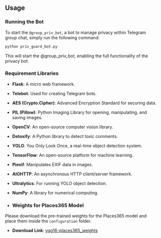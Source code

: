 ## Usage

### Running the Bot

To start the `@group_priv_bot`, a bot to manage privacy within Telegram group chat, simply run the following command:

```bash
python priv_guard_bot.py
```

This will start the @group_priv_bot, enabling the full functionality of the privacy bot.

### Requirement Libraries

- **Flask**: A micro web framework.
- **Telebot**: Used for creating Telegram bots.
- **AES (Crypto.Cipher)**: Advanced Encryption Standard for securing data.
- **PIL (Pillow)**: Python Imaging Library for opening, manipulating, and saving images.
- **OpenCV**: An open-source computer vision library.
- **Detoxify**: A Python library to detect toxic comments.
- **YOLO**: You Only Look Once, a real-time object detection system.
- **TensorFlow**: An open-source platform for machine learning.
- **Piexif**: Manipulates EXIF data in images.
- **AIOHTTP**: An asynchronous HTTP client/server framework.
- **Ultralytics**: For running YOLO object detection.
- **NumPy**: A library for numerical computing.

- ### Weights for Places365 Model

Please download the pre-trained weights for the Places365 model and place them inside the `configuration` folder.

- **Download Link**: [vgg16-places365_weights](https://github.com/GKalliatakis/Keras-VGG16-places365/releases/download/v1.0/vgg16-places365_weights_tf_dim_ordering_tf_kernels.h5)
